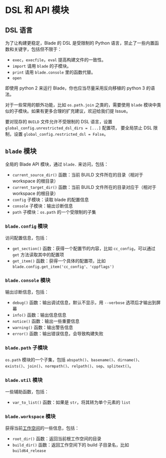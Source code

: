 # DSL 和 API 模块

## DSL 语言

为了让构建更稳定，Blade 的 DSL 是受限制的 Python 语言，禁止了一些内置函数和关键字，包括但不限于：

- `exec`，`execfile`，`eval` 提高构建文件的一致性。
- `import` 请用 `blade` 的子模块。
- `print` 请用 `blade.console` 里的函数代替。
- `open`

即使用 python 2 来运行 Blade，你也应当尽量采用反向移植的 python 3 的语法。

对于一些常用的额外功能，比如 `os.path.join` 之类的，需要使用 `blade` 模块中类似的子模块。如果有更多合理的扩充建议，欢迎给我们提 Issue。

要对现存的 `BUILD` 文件允许不受限制的 DSL 语言，设置 `global_config.unrestricted_dsl_dirs = [...]` 配置项，
要全局禁止 DSL 限制，设置 `global_config.restricted_dsl = False`。

## `blade` 模块

全局的 Blade API 模块，通过 `blade.` 来访问，包括：

- `current_source_dir()` 函数：当前 BUILD 文件所在的目录（相对于 workspace 的根目录）
- `current_target_dir()` 函数：当前 BUILD 文件所在的目录对应于（相对于 workspace 的根目录）
- `config` 子模块：读取 blade 的配置信息
- `console` 子模块：输出诊断信息
- `path` 子模块：`os.path` 的一个受限制的子集

### `blade.config` 模块

访问配置信息，包括：

- `get_section()` 函数：获得一个配置节的内容，比如 `cc_config`，可以通过 `get` 方法读取其中的配置项
- `get_item()` 函数：获得一个具体的配置项，比如 `blade.config.get_item('cc_config'、'cppflags')`

### `blade.console` 模块

输出诊断信息，包括：

- `debug()` 函数：输出调试信息，默认不显示，用 `--verbose` 选项后才输出到屏幕
- `info()` 函数：输出信息信息
- `notice()` 函数：输出一些重要信息
- `warning()` 函数：输出警告信息
- `error()` 函数：输出错误信息，会导致构建失败

### `blade.path` 子模块

`os.path` 模块的一个子集，包括 `abspath()`、`basename()`、`dirname()`、`exists()`、`join()`、`normpath()`、`relpath()`、`sep`、`splitext()`。

### `blade.util` 模块

一些辅助函数，包括：

- `var_to_list()` 函数：如果是 `str`，将其转为单个元素的 `list`

### `blade.workspace` 模块

获得当前[工作空间](workspace.md)的一些信息，包括：

- `root_dir()` 函数：返回当前根工作空间的目录
- `build_dir()` 函数：返回工作空间下的 build 子目录名，比如 `build64_release`

